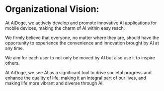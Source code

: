 # Organizational Vision:

At AiDoge, we actively develop and promote innovative AI applications for mobile devices, making the charm of AI within easy reach. 

We firmly believe that everyone, no matter where they are, should have the opportunity to experience the convenience and innovation brought by AI at any time. 

We aim for each user to not only be moved by AI but also use it to inspire others. 

At AiDoge, we see AI as a significant tool to drive societal progress and enhance the quality of life, making it an integral part of our lives, and making life more vibrant and diverse through AI.
